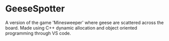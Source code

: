 # GeeseSpotter

A version of the game 'Minesweeper' where geese are scattered across the board. Made using C++ dynamic allocation 
and object oriented programming through VS code. 
